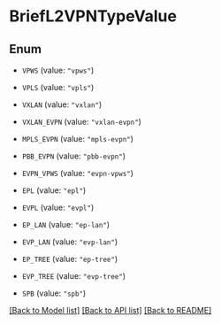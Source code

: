 # BriefL2VPNTypeValue

## Enum


* `VPWS` (value: `"vpws"`)

* `VPLS` (value: `"vpls"`)

* `VXLAN` (value: `"vxlan"`)

* `VXLAN_EVPN` (value: `"vxlan-evpn"`)

* `MPLS_EVPN` (value: `"mpls-evpn"`)

* `PBB_EVPN` (value: `"pbb-evpn"`)

* `EVPN_VPWS` (value: `"evpn-vpws"`)

* `EPL` (value: `"epl"`)

* `EVPL` (value: `"evpl"`)

* `EP_LAN` (value: `"ep-lan"`)

* `EVP_LAN` (value: `"evp-lan"`)

* `EP_TREE` (value: `"ep-tree"`)

* `EVP_TREE` (value: `"evp-tree"`)

* `SPB` (value: `"spb"`)


[[Back to Model list]](../README.md#documentation-for-models) [[Back to API list]](../README.md#documentation-for-api-endpoints) [[Back to README]](../README.md)


